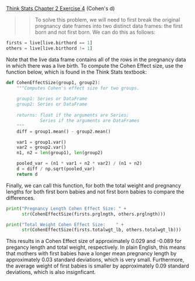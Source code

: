 [Think Stats Chapter 2 Exercise 4](http://greenteapress.com/thinkstats2/html/thinkstats2003.html#toc24) (Cohen's d)

>> To solve this problem, we will need to first break the original pregnancy date frames into two distinct data frames: the first born and not first born.  We can do this as follows:

```python
firsts = live[live.birthord == 1]
others = live[live.birthord != 1]
```
Note that the live data frame contains all of the rows in the pregnancy data in which there was a live birth.  To compute the Cohen Effect size, use the function below, which is found in the Think Stats textbook:

```python
def CohenEffectSize(group1, group2):
    """Computes Cohen's effect size for two groups.
    
    group1: Series or DataFrame
    group2: Series or DataFrame
    
    returns: float if the arguments are Series;
             Series if the arguments are DataFrames
    """
    diff = group1.mean() - group2.mean()

    var1 = group1.var()
    var2 = group2.var()
    n1, n2 = len(group1), len(group2)

    pooled_var = (n1 * var1 + n2 * var2) / (n1 + n2)
    d = diff / np.sqrt(pooled_var)
    return d
```

Finally, we can call this function, for both the total weight and pregnancy lengths for both first born babies and not first born babies to compare the differences. 

```python
print("Pregnancy Length Cohen Effect Size: " + 
      str(CohenEffectSize(firsts.prglngth, others.prglngth)))

print("Total Weight Cohen Effect Size:    " + 
      str(CohenEffectSize(firsts.totalwgt_lb, others.totalwgt_lb)))
```

This results in a Cohen Effect size of approximately 0.029 and -0.089 for pregancy length and total weight, respectively. In plain English, this means that mothers with first babies have a longer mean pregnancy length by approximately 0.03 standard deviations, which is very small. Furthermore, the average weight of first babies is smaller by approximately 0.09 standard deviations, which is also insignficant. 
